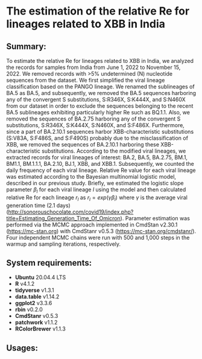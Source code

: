 # The estimation of the relative Re for lineages related to XBB in India

## Summary:
To estimate the relative Re for lineages related to XBB in India, we analyzed the records for samples from India from June 1, 2022 to November 15, 2022. We removed records with >5% undetermined (N) nucleotide sequences from the dataset. We first simplified the viral lineage classification based on the PANGO lineage. We renamed the sublineages of BA.5 as BA.5, and subsequently, we removed the BA.5 sequences harboring any of the convergent S substitutions, S:R346X, S:K444X, and S:N460X from our dataset in order to exclude the sequences belonging to the recent BA.5 sublineages exhibiting particularly higher Re such as BQ.1.1. Also, we removed the sequences of BA.2.75 harboring any of the convergent S substitutions, S:R346X, S:K444X, S:N460X, and S:F486X. Furthermore, since a part of BA.2.10.1 sequences harbor XBB-characteristic substitutions (S:V83A, S:F486S, and S:F490S) probably due to the misclassification of XBB, we removed the sequences of BA.2.10.1 harboring these XBB-characteristic substitutions. According to the modified viral lineages, we extracted records for viral lineages of interest: BA.2, BA.5, BA.2.75, BM.1, BM1.1, BM.1.1.1, BA.2.10, BJ.1, XBB, and XBB.1. Subsequently, we counted the daily frequency of each viral lineage. Relative Re value for each viral lineage was estimated according to the Bayesian multinomial logistic model, described in our previous study. Briefly, we estimated the logistic slope parameter $\beta_l$ for each viral lineage $l$ using the model and then calculated relative Re for each lineage $r_l$ as $r_l=exp(\gamma\beta_l)$ where $\gamma$ is the average viral generation time (2.1 days) (http://sonorouschocolate.com/covid19/index.php?title=Estimating_Generation_Time_Of_Omicron). Parameter estimation was performed via the MCMC approach implemented in CmdStan v2.30.1 (https://mc-stan.org) with CmdStanr v0.5.3 (https://mc-stan.org/cmdstanr/). Four independent MCMC chains were run with 500 and 1,000 steps in the warmup and sampling iterations, respectively.

## System requirements:
* **Ubuntu** 20.04.4 LTS
* **R** v4.1.2
* **tidyverse** v1.3.1
* **data.table** v1.14.2
* **ggplot2** v3.3.6
* **rbin** v0.2.0
* **CmdStanr** v0.5.3
* **patchwork** v1.1.2
* **RColorBrewer** v1.1.3



## Usages:
```

```